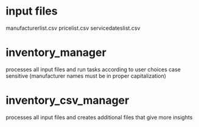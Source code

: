 # input files
manufacturerlist.csv
pricelist.csv
servicedateslist.csv

# inventory_manager
processes all input files and run tasks according to user choices
case sensitive (manufacturer names must be in proper capitalization)

# inventory_csv_manager
processes all input files and creates additional files that give more insights
